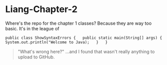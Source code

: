# Liang-Chapter-2

Where's the repo for the chapter 1 classes? 
Because they are way too basic. It's in the league of 

`
public class ShowSyntaxErrors {  
  public static main(String[] args) {  
    System.out.println("Welcome to Java);  
    }  
  }  
`

> "What's wrong here?"
...and I found that wasn't really anything to upload to GitHub.
